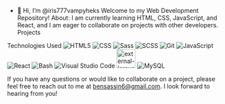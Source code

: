 - 👋 Hi, I’m @iris777vampyheks
Welcome to my Web Development Repository!
About:
 I am currently learning HTML, CSS, JavaScript, and React, and I am eager to collaborate on projects with other developers.
Projects

Technologies Used
<img src="https://img.icons8.com/color/48/000000/html-5.png" alt="HTML5">
<img src="https://img.icons8.com/color/48/000000/css3.png" alt="CSS">
<img src="https://img.icons8.com/color/48/000000/sass.png" alt="Sass">
<img src="https://img.icons8.com/color/48/000000/sass.png" alt="SCSS">
<img src="https://img.icons8.com/color/48/000000/git.png" alt="Git">
<img src="https://img.icons8.com/color/48/000000/javascript.png" alt="JavaScript">
<img src="https://img.icons8.com/color/48/000000/react-native.png" alt="React">
<img src="https://img.icons8.com/plasticine/48/000000/console.png" alt="Bash">
<img src="https://img.icons8.com/fluent/48/000000/visual-studio-code-2019.png" alt="Visual Studio Code">
<img width="44" height="44" src="https://img.icons8.com/external-tal-revivo-shadow-tal-revivo/48/external-laravel-is-a-free-open-source-php-web-framework-logo-shadow-tal-revivo.png" alt="external-laravel-is-a-free-open-source-php-web-framework-logo-shadow-tal-revivo"/>
<img src="https://img.icons8.com/color/48/000000/mysql.png" alt="MySQL">

If you have any questions or would like to collaborate on a project, please feel free to reach out to me at bensassin6@gmail.com. I look forward to hearing from you!
